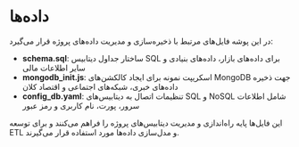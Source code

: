# داده‌ها

در این پوشه فایل‌های مرتبط با ذخیره‌سازی و مدیریت داده‌های پروژه قرار می‌گیرد:

- **schema.sql**: ساختار جداول دیتابیس SQL برای داده‌های بازار، داده‌های بنیادی و سایر اطلاعات مالی
- **mongodb_init.js**: اسکریپت نمونه برای ایجاد کالکشن‌های MongoDB جهت ذخیره داده‌های خبری، شبکه‌های اجتماعی و اقتصاد کلان
- **config_db.yaml**: تنظیمات اتصال به دیتابیس‌های SQL و NoSQL شامل اطلاعات سرور، پورت، نام کاربری و رمز عبور

این فایل‌ها پایه راه‌اندازی و مدیریت دیتابیس‌های پروژه را فراهم می‌کنند و برای توسعه ETL و مدل‌سازی داده‌ها مورد استفاده قرار می‌گیرند.
